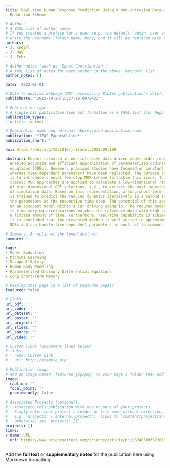 ```yaml
---
title: Real-time Human Response Prediction Using a Non-intrusive Data-driven Model
  Reduction Scheme

# Authors
# A YAML list of author names
# If you created a profile for a user (e.g. the default `admin` user at `content/authors/admin/`), 
# write the username (folder name) here, and it will be replaced with their full name and linked to their profile.
authors:
- J. Kneifl
- J. Hay
- J. Fehr

# Author notes (such as 'Equal Contribution')
# A YAML list of notes for each author in the above `authors` list
author_notes: []

date: '2022-01-01'

# Date to publish webpage (NOT necessarily Bibtex publication's date).
publishDate: '2023-10-26T15:27:19.807942Z'

# Publication type.
# A single CSL publication type but formatted as a YAML list (for Hugo requirements).
publication_types:
- article-journal

# Publication name and optional abbreviated publication name.
publication: '*IFAC-PapersOnLine*'
publication_short: ''

doi: https://doi.org/10.1016/j.ifacol.2022.09.109

abstract: Recent research in non-intrusive data-driven model order reduction (MOR)
  enabled accurate and efficient approximation of parameterized ordinary differential
  equations (ODEs). However, previous studies have focused on constant parameters,
  whereas time-dependent parameters have been neglected. The purpose of this paper
  is to introduce a novel two-step MOR scheme to tackle this issue. In a first step,
  classic MOR approaches are applied to calculate a low-dimensional representation
  of high-dimensional ODE solutions, i.e., to extract the most important features
  of simulation data. Based on this representation, a long short-term memory (LSTM)
  is trained to predict the reduced dynamics iteratively in a second step considering
  the parameters at the respective time step. The potential of this approach is demonstrated
  on an occupant model within a car driving scenario. The reduced model's response
  to time-varying accelerations matches the reference data with high accuracy for
  a limited amount of time. Furthermore, real-time capability is achieved. Accordingly,
  it is concluded that the presented method is well suited to approximate parameterized
  ODEs and can handle time-dependent parameters in contrast to common methods.

# Summary. An optional shortened abstract.
summary: ''

tags:
- Model Reduction
- Machine Learning
- Occupant Safety
- Human Body Modeling
- Parameterized Ordinary Differential Equations
- Long Short-Term Memory

# Display this page in a list of Featured pages?
featured: false

# Links
url_pdf: ''
url_code: ''
url_dataset: ''
url_poster: ''
url_project: ''
url_slides: ''
url_source: ''
url_video: ''

# Custom links (uncomment lines below)
# links:
# - name: Custom Link
#   url: http://example.org

# Publication image
# Add an image named `featured.jpg/png` to your page's folder then add a caption below.
image:
  caption: ''
  focal_point: ''
  preview_only: false

# Associated Projects (optional).
#   Associate this publication with one or more of your projects.
#   Simply enter your project's folder or file name without extension.
#   E.g. `projects: ['internal-project']` links to `content/project/internal-project/index.md`.
#   Otherwise, set `projects: []`.
projects: []
links:
- name: URL
  url: https://www.sciencedirect.com/science/article/pii/S2405896322013015
---
```


Add the **full text** or **supplementary notes** for the publication here using Markdown formatting.
